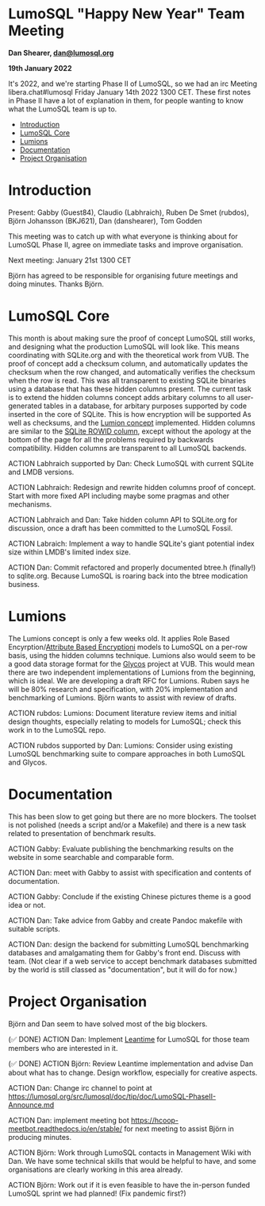 # LumoSQL "Happy New Year" Team Meeting

**Dan Shearer, dan@lumosql.org**

**19th January 2022**

It's 2022, and we're starting Phase II of LumoSQL, so we had an irc Meeting libera.chat#lumosql Friday January 14th 2022 1300 CET. These first notes in Phase II have a lot of explanation in them, for people wanting to know what the LumoSQL team is up to.

- [Introduction](#introduction)
- [LumoSQL Core](#lumosql-core)
- [Lumions](#lumions)
- [Documentation](#documentation)
- [Project Organisation](#project-organisation)

<a name="introduction"></a>
# Introduction

Present: Gabby (Guest84), Claudio (Labhraich), Ruben De Smet (rubdos), Björn Johansson (BKJ621), Dan (danshearer), Tom Godden

This meeting was to catch up with what everyone is thinking about for LumoSQL Phase II, agree on immediate tasks and improve organisation.

Next meeting: January 21st 1300 CET

Björn has agreed to be responsible for organising future meetings and doing minutes. Thanks Björn.

<a name="lumosql-core"></a>
# LumoSQL Core

This month is about making sure the proof of concept LumoSQL still works, and designing what the production LumoSQL will look like. This means coordinating with SQLite.org and with the theoretical work from VUB. The proof of concept add a checksum column, and automatically updates the checksum when the row changed, and automatically verifies the checksum when the row is read. This was all transparent to existing SQLite binaries using a database that has these hidden columns present. The current task is to extend the hidden columns concept adds arbitary columns to all user-generated tables in a database, for arbitary purposes supported by code inserted in the core of SQLite. This is how encryption will be supported As well as checksums, and the [Lumion concept](https://lumosql.org/src/lumosql/doc/trunk/doc/rfc/README.md) implemented. Hidden columns are similar to the [SQLite ROWID column](https://www.sqlite.org/rowidtable.html), except without the apology at the bottom of the page for all the problems required by backwards compatibility. Hidden columns are transparent to all LumoSQL backends.

ACTION Labhraich supported by Dan: Check LumoSQL with current SQLite and LMDB versions.

ACTION Labhraich: Redesign and rewrite hidden columns proof of concept. Start with more fixed API including maybe some pragmas and other mechanisms.

ACTION Labhraich and Dan: Take hidden column API to SQLite.org for discussion, once a draft has been committed to the LumoSQL Fossil.

ACTION Labraich: Implement a way to handle SQLite's giant potential index size within LMDB's limited index size.

ACTION Dan: Commit refactored and properly documented btree.h (finally!) to sqlite.org. Because LumoSQL is roaring back into the btree modication business.

<a name="lumions"></a>
# Lumions

The Lumions concept is only a few weeks old. It applies Role Based Encyrption/[Attribute Based Encryptioni](https://en.wikipedia.org/wiki/Attribute-based_encryption) models to LumoSQL on a per-row basis, using the hidden columns technique. Lumions also would seem to be a good data storage format for the [Glycos](https://gitlab.com/etrovub/smartnets/glycos/) project at VUB. This would mean there are two independent implementations of Lumions from the beginning, which is ideal. We are developing a draft RFC for Lumions. Ruben says he will be 80% research and specification, with 20% implementation and benchmarking of Lumions. Björn wants to assist with review of drafts.

ACTION rubdos: Lumions: Document literature review items and initial design thoughts, especially relating to models for LumoSQL; check this work in to the LumoSQL repo.

ACTION rubdos supported by Dan: Lumions: Consider using existing LumoSQL benchmarking suite to compare approaches in both LumoSQL and Glycos.

<a name="documentation"></a>
# Documentation

This has been slow to get going but there are no more blockers. The toolset is not polished (needs a script and/or a Makefile) and there is a new task related to presentation of benchmark results.

ACTION Gabby: Evaluate publishing the benchmarking results on the website in some searchable and comparable form.

ACTION Dan: meet with Gabby to assist with specification and contents of documentation.

ACTION Gabby: Conclude if the existing Chinese pictures theme is a good idea or not.

ACTION Dan: Take advice from Gabby and create Pandoc makefile with suitable scripts.

ACTION Dan: design the backend for submitting LumoSQL benchmarking databases and amalgamating them for Gabby's front end. Discuss with team. (Not clear if a web service to accept benchmark databases submitted by the world is still classed as "documentation", but it will do for now.)

<a name="project-organisation"></a>
# Project Organisation

Björn and Dan seem to have solved most of the big blockers.

(✅ DONE) ACTION Dan: Implement [Leantime](https://leantime.io) for LumoSQL for those team members who are interested in it.

(✅ DONE) ACTION Björn: Review Leantime implementation and advise Dan about what has to change. Design workflow, especially for creative aspects.

ACTION Dan: Change irc channel to point at https://lumosql.org/src/lumosql/doc/tip/doc/LumoSQL-PhaseII-Announce.md

ACTION Dan: implement meeting bot https://hcoop-meetbot.readthedocs.io/en/stable/ for next meeting to assist Björn in producing minutes.

ACTION Björn: Work through LumoSQL contacts in Management Wiki with Dan. We have some technical skills that would be helpful to have, and some organisations are clearly working in this area already.

ACTION Björn: Work out if it is even feasible to have the in-person funded LumoSQL sprint we had planned! (Fix pandemic first?)
